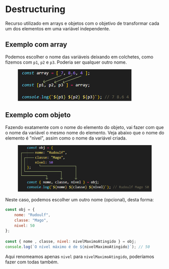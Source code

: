 # Destructuring

Recurso utilizado em arrays e objetos com o objetivo de transformar cada um dos elementos em uma variável independente.

## Exemplo com array

Podemos escolher o nome das variáveis deixando em colchetes, como fizemos com `p1`, `p2` e `p3`. Poderia ser qualquer outro nome.

<figure><img src="../../../.gitbook/assets/destructuring com array.png" alt=""><figcaption></figcaption></figure>

## Exemplo com objeto

Fazendo exatamente com o nome do elemento do objeto, vai fazer com que o nome da variável o mesmo nome do elemento. Veja abaixo que o nome do elemento é "nivel", assim como o nome da variável criada.

<figure><img src="../../../.gitbook/assets/destructuring com objeto.png" alt=""><figcaption></figcaption></figure>

Neste caso, podemos escolher um outro nome (opcional), desta forma:

```javascript
const obj = {
    nome: "Rudoulf",
    classe: "Mago",
    nivel: 50
};

const { nome , classe, nivel: nivelMaximoAtingido } = obj;
console.log(`O nível máximo é de ${nivelMaximoAtingido}`); // 50
```

Aqui renomeamos apenas `nivel` para `nivelMaximoAtingido`, poderíamos fazer com todas também.
